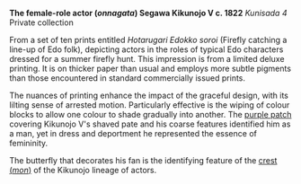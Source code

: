 
**The female-role actor (_onnagata_) Segawa Kikunojo V c. 1822**
_Kunisada 4_  
Private collection  

From a set of ten prints entitled _Hotarugari Edokko soroi_ (Firefly catching a line-up of Edo folk), depicting actors in the roles of typical Edo characters dressed for a summer firefly hunt. This impression is from a limited deluxe printing. It is on thicker paper than usual and employs more subtle pigments than those encountered in standard commercially issued prints.

The nuances of printing enhance the impact of the graceful design, with its lilting sense of arrested motion. Particularly effective is the wiping of colour blocks to allow one colour to shade gradually into another. The [purple patch](/context/textG) covering Kikunojo V's shaved pate and his coarse features identified him as a man, yet in dress and deportment he represented the essence of femininity.

The butterfly that decorates his fan is the identifying feature of the [crest (_mon_)](/context/textD) of the Kikunojo lineage of actors.
